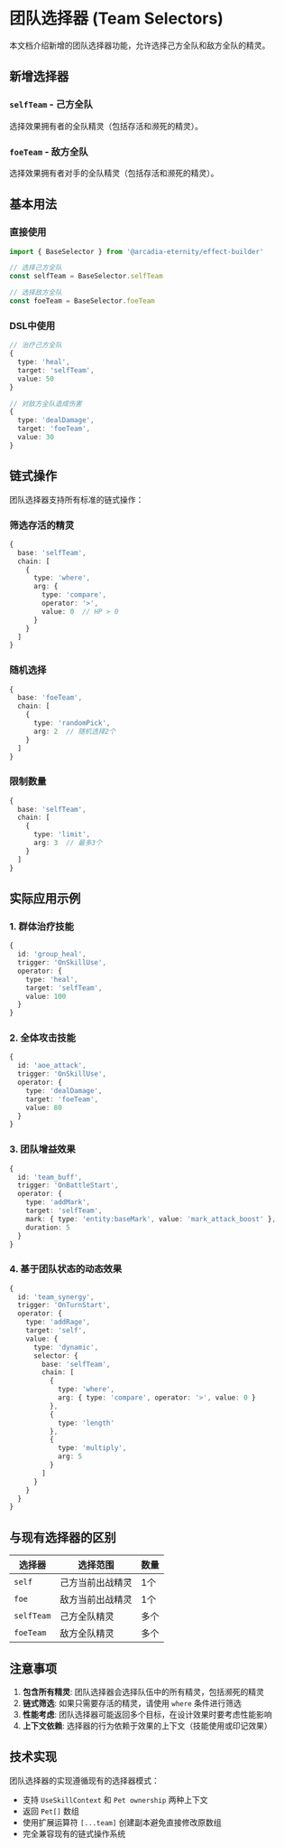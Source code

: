 # 团队选择器 (Team Selectors)

本文档介绍新增的团队选择器功能，允许选择己方全队和敌方全队的精灵。

## 新增选择器

### `selfTeam` - 己方全队
选择效果拥有者的全队精灵（包括存活和濒死的精灵）。

### `foeTeam` - 敌方全队  
选择效果拥有者对手的全队精灵（包括存活和濒死的精灵）。

## 基本用法

### 直接使用
```typescript
import { BaseSelector } from '@arcadia-eternity/effect-builder'

// 选择己方全队
const selfTeam = BaseSelector.selfTeam

// 选择敌方全队
const foeTeam = BaseSelector.foeTeam
```

### DSL中使用
```typescript
// 治疗己方全队
{
  type: 'heal',
  target: 'selfTeam',
  value: 50
}

// 对敌方全队造成伤害
{
  type: 'dealDamage',
  target: 'foeTeam', 
  value: 30
}
```

## 链式操作

团队选择器支持所有标准的链式操作：

### 筛选存活的精灵
```typescript
{
  base: 'selfTeam',
  chain: [
    {
      type: 'where',
      arg: {
        type: 'compare',
        operator: '>',
        value: 0  // HP > 0
      }
    }
  ]
}
```

### 随机选择
```typescript
{
  base: 'foeTeam',
  chain: [
    {
      type: 'randomPick',
      arg: 2  // 随机选择2个
    }
  ]
}
```

### 限制数量
```typescript
{
  base: 'selfTeam',
  chain: [
    {
      type: 'limit',
      arg: 3  // 最多3个
    }
  ]
}
```

## 实际应用示例

### 1. 群体治疗技能
```typescript
{
  id: 'group_heal',
  trigger: 'OnSkillUse',
  operator: {
    type: 'heal',
    target: 'selfTeam',
    value: 100
  }
}
```

### 2. 全体攻击技能
```typescript
{
  id: 'aoe_attack',
  trigger: 'OnSkillUse', 
  operator: {
    type: 'dealDamage',
    target: 'foeTeam',
    value: 80
  }
}
```

### 3. 团队增益效果
```typescript
{
  id: 'team_buff',
  trigger: 'OnBattleStart',
  operator: {
    type: 'addMark',
    target: 'selfTeam',
    mark: { type: 'entity:baseMark', value: 'mark_attack_boost' },
    duration: 5
  }
}
```

### 4. 基于团队状态的动态效果
```typescript
{
  id: 'team_synergy',
  trigger: 'OnTurnStart',
  operator: {
    type: 'addRage',
    target: 'self',
    value: {
      type: 'dynamic',
      selector: {
        base: 'selfTeam',
        chain: [
          {
            type: 'where',
            arg: { type: 'compare', operator: '>', value: 0 }
          },
          {
            type: 'length'
          },
          {
            type: 'multiply',
            arg: 5
          }
        ]
      }
    }
  }
}
```

## 与现有选择器的区别

| 选择器 | 选择范围 | 数量 |
|--------|----------|------|
| `self` | 己方当前出战精灵 | 1个 |
| `foe` | 敌方当前出战精灵 | 1个 |
| `selfTeam` | 己方全队精灵 | 多个 |
| `foeTeam` | 敌方全队精灵 | 多个 |

## 注意事项

1. **包含所有精灵**: 团队选择器会选择队伍中的所有精灵，包括濒死的精灵
2. **链式筛选**: 如果只需要存活的精灵，请使用 `where` 条件进行筛选
3. **性能考虑**: 团队选择器可能返回多个目标，在设计效果时要考虑性能影响
4. **上下文依赖**: 选择器的行为依赖于效果的上下文（技能使用或印记效果）

## 技术实现

团队选择器的实现遵循现有的选择器模式：

- 支持 `UseSkillContext` 和 `Pet ownership` 两种上下文
- 返回 `Pet[]` 数组
- 使用扩展运算符 `[...team]` 创建副本避免直接修改原数组
- 完全兼容现有的链式操作系统
